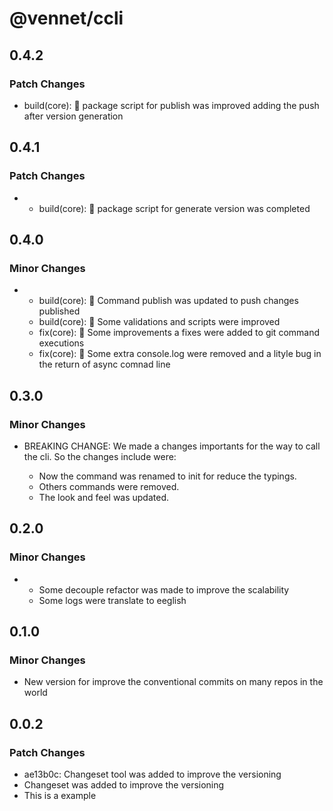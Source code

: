 # @vennet/ccli

## 0.4.2

### Patch Changes

- build(core): 🚧 package script for publish was improved adding the push after version generation

## 0.4.1

### Patch Changes

- - build(core): 🚧 package script for generate version was completed

## 0.4.0

### Minor Changes

- - build(core): 🚧 Command publish was updated to push changes published
  - build(core): 🚧 Some validations and scripts were improved
  - fix(core): 🐛 Some improvements a fixes were added to git command executions
  - fix(core): 🐛 Some extra console.log were removed and a lityle bug in the return of async comnad line

## 0.3.0

### Minor Changes

- BREAKING CHANGE: We made a changes importants for the way to call the cli. So the changes include were:

  - Now the command was renamed to init for reduce the typings.
  - Others commands were removed.
  - The look and feel was updated.

## 0.2.0

### Minor Changes

- - Some decouple refactor was made to improve the scalability
  - Some logs were translate to eeglish

## 0.1.0

### Minor Changes

- New version for improve the conventional commits on many repos in the world

## 0.0.2

### Patch Changes

- ae13b0c: Changeset tool was added to improve the versioning
- Changeset was added to improve the versioning
- This is a example
